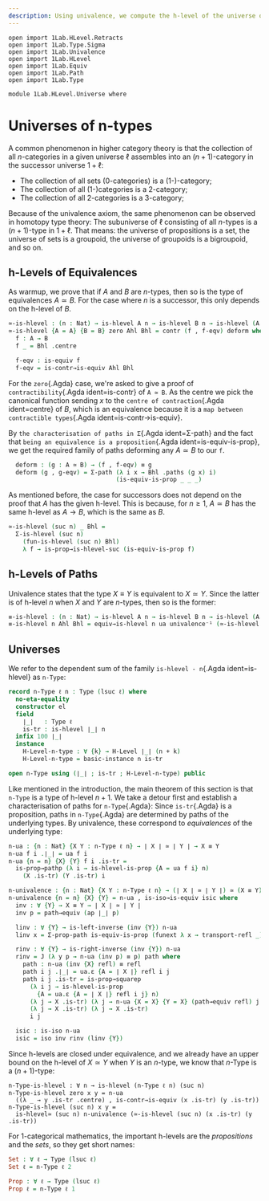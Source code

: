 ```yaml
---
description: Using univalence, we compute the h-level of the universe of n types.
---
```

```
open import 1Lab.HLevel.Retracts
open import 1Lab.Type.Sigma
open import 1Lab.Univalence
open import 1Lab.HLevel
open import 1Lab.Equiv
open import 1Lab.Path
open import 1Lab.Type

module 1Lab.HLevel.Universe where
```

<!--
```
private variable
  ℓ : Level
  A B C : Type ℓ
```
-->

# Universes of n-types

A common phenomenon in higher category theory is that the collection of
all $n$-categories in a given universe $\ell$ assembles into an
$(n+1)$-category in the successor universe $1+\ell$:

* The collection of all sets (0-categories) is a (1-)-category;
* The collection of all (1-)categories is a 2-category;
* The collection of all 2-categories is a 3-category;

Because of the univalence axiom, the same phenomenon can be observed in
homotopy type theory: The subuniverse of $\ell$ consisting of all
$n$-types is a $(n+1)$-type in $1+\ell$. That means: the universe of
propositions is a set, the universe of sets is a groupoid, the universe
of groupoids is a bigroupoid, and so on.

## h-Levels of Equivalences

As warmup, we prove that if $A$ and $B$ are $n$-types, then so is the
type of equivalences $A \simeq B$. For the case where $n$ is a
successor, this only depends on the h-level of $B$.

```agda
≃-is-hlevel : (n : Nat) → is-hlevel A n → is-hlevel B n → is-hlevel (A ≃ B) n
≃-is-hlevel {A = A} {B = B} zero Ahl Bhl = contr (f , f-eqv) deform where
  f : A → B
  f _ = Bhl .centre

  f-eqv : is-equiv f
  f-eqv = is-contr→is-equiv Ahl Bhl
```

For the `zero`{.Agda} case, we're asked to give a proof of
`contractibility`{.Agda ident=is-contr} of `A ≃ B`. As the centre we pick
the canonical function sending $x$ to the `centre of contraction`{.Agda
ident=centre} of $B$, which is an equivalence because it is a
`map between contractible types`{.Agda ident=is-contr→is-equiv}.

By `the characterisation of paths in Σ`{.Agda ident=Σ-path} and the fact
that `being an equivalence is a proposition`{.Agda
ident=is-equiv-is-prop}, we get the required family of paths deforming any
$A \simeq B$ to our `f`.

```agda
  deform : (g : A ≃ B) → (f , f-eqv) ≡ g
  deform (g , g-eqv) = Σ-path (λ i x → Bhl .paths (g x) i)
                              (is-equiv-is-prop _ _ _)
```

As mentioned before, the case for successors does not depend on the
proof that $A$ has the given h-level. This is because, for $n \ge 1$, $A
\simeq B$ has the same h-level as $A \to B$, which is the same as $B$.

```agda
≃-is-hlevel (suc n) _ Bhl =
  Σ-is-hlevel (suc n)
    (fun-is-hlevel (suc n) Bhl)
    λ f → is-prop→is-hlevel-suc (is-equiv-is-prop f)
```

## h-Levels of Paths

Univalence states that the type $X ≡ Y$ is equivalent to $X \simeq Y$.
Since the latter is of h-level $n$ when $X$ and $Y$ are $n$-types, then
so is the former:

```agda
≡-is-hlevel : (n : Nat) → is-hlevel A n → is-hlevel B n → is-hlevel (A ≡ B) n
≡-is-hlevel n Ahl Bhl = equiv→is-hlevel n ua univalence⁻¹ (≃-is-hlevel n Ahl Bhl)
```

## Universes

We refer to the dependent sum of the family `is-hlevel - n`{.Agda
ident=is-hlevel} as `n-Type`:

```agda
record n-Type ℓ n : Type (lsuc ℓ) where
  no-eta-equality
  constructor el
  field
    ∣_∣   : Type ℓ
    is-tr : is-hlevel ∣_∣ n
  infix 100 ∣_∣
  instance
    H-Level-n-type : ∀ {k} → H-Level ∣_∣ (n + k)
    H-Level-n-type = basic-instance n is-tr

open n-Type using (∣_∣ ; is-tr ; H-Level-n-type) public
```

Like mentioned in the introduction, the main theorem of this section is
that `n-Type` is a type of h-level $n+1$. We take a detour first and
establish a characterisation of paths for `n-Type`{.Agda}: Since
`is-tr`{.Agda} is a proposition, paths in `n-Type`{.Agda} are determined
by paths of the underlying types. By univalence, these correspond to
_equivalences_ of the underlying type:

```agda
n-ua : {n : Nat} {X Y : n-Type ℓ n} → ∣ X ∣ ≃ ∣ Y ∣ → X ≡ Y
n-ua f i .∣_∣ = ua f i
n-ua {n = n} {X} {Y} f i .is-tr =
  is-prop→pathp (λ i → is-hlevel-is-prop {A = ua f i} n)
    (X .is-tr) (Y .is-tr) i

n-univalence : {n : Nat} {X Y : n-Type ℓ n} → (∣ X ∣ ≃ ∣ Y ∣) ≃ (X ≡ Y)
n-univalence {n = n} {X} {Y} = n-ua , is-iso→is-equiv isic where
  inv : ∀ {Y} → X ≡ Y → ∣ X ∣ ≃ ∣ Y ∣
  inv p = path→equiv (ap ∣_∣ p)

  linv : ∀ {Y} → is-left-inverse (inv {Y}) n-ua
  linv x = Σ-prop-path is-equiv-is-prop (funext λ x → transport-refl _)

  rinv : ∀ {Y} → is-right-inverse (inv {Y}) n-ua
  rinv = J (λ y p → n-ua (inv p) ≡ p) path where
    path : n-ua (inv {X} refl) ≡ refl
    path i j .∣_∣ = ua.ε {A = ∣ X ∣} refl i j
    path i j .is-tr = is-prop→squarep
      (λ i j → is-hlevel-is-prop
        {A = ua.ε {A = ∣ X ∣} refl i j} n)
      (λ j → X .is-tr) (λ j → n-ua {X = X} {Y = X} (path→equiv refl) j .is-tr)
      (λ j → X .is-tr) (λ j → X .is-tr)
      i j

  isic : is-iso n-ua
  isic = iso inv rinv (linv {Y})
```

Since h-levels are closed under equivalence, and we already have an
upper bound on the h-level of $X \simeq Y$ when $Y$ is an $n$-type, we
know that $n$-Type is a $(n+1)$-type:

```
n-Type-is-hlevel : ∀ n → is-hlevel (n-Type ℓ n) (suc n)
n-Type-is-hlevel zero x y = n-ua
  ((λ _ → y .is-tr .centre) , is-contr→is-equiv (x .is-tr) (y .is-tr))
n-Type-is-hlevel (suc n) x y =
  is-hlevel≃ (suc n) n-univalence (≃-is-hlevel (suc n) (x .is-tr) (y .is-tr))
```

For 1-categorical mathematics, the important h-levels are the
_propositions_ and the _sets_, so they get short names:

```agda
Set : ∀ ℓ → Type (lsuc ℓ)
Set ℓ = n-Type ℓ 2

Prop : ∀ ℓ → Type (lsuc ℓ)
Prop ℓ = n-Type ℓ 1
```

<!--
```agda
n-Type-square
  : ∀ {ℓ} {n}
  → {w x y z : n-Type ℓ n}
  → {p : x ≡ w} {q : x ≡ y} {s : w ≡ z} {r : y ≡ z}
  → Square (ap ∣_∣ p) (ap ∣_∣ q) (ap ∣_∣ s) (ap ∣_∣ r)
  → Square p q s r
n-Type-square sq i j .∣_∣ = sq i j
n-Type-square {p = p} {q} {s} {r} sq i j .is-tr =
  is-prop→squarep (λ i j → is-hlevel-is-prop {A = sq i j} _)
    (ap is-tr p) (ap is-tr q) (ap is-tr s) (ap is-tr r) i j

instance
  H-Level-nType : ∀ {n k} → H-Level (n-Type ℓ k) (1 + k + n)
  H-Level-nType {k = k} = basic-instance (1 + k) (n-Type-is-hlevel k)

  H-Level-is-equiv
    : ∀ {ℓ ℓ′} {A : Type ℓ} {B : Type ℓ′} {f : A → B} {n}
    → H-Level (is-equiv f) (suc n)
  H-Level-is-equiv = prop-instance (is-equiv-is-prop _)
```
-->
